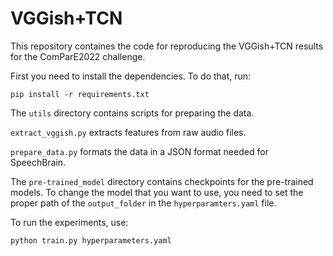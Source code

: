 # VGGish+TCN

This repository containes the code for reproducing the VGGish+TCN results for the ComParE2022 challenge.

First you need to install the dependencies. To do that, run:

`pip install -r requirements.txt`

The `utils` directory contains scripts for preparing the data.

`extract_vggish.py` extracts features from raw audio files.

`prepare_data.py` formats the data in a JSON format needed for SpeechBrain.

The `pre-trained_model` directory contains checkpoints for the pre-trained models. To change the model that you want to use, you need to set the proper path of the `output_folder` in the `hyperparamters.yaml` file.

To run the experiments, use:

`python train.py hyperparameters.yaml`
